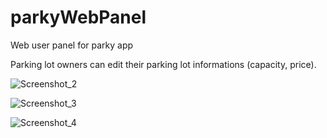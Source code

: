 # parkyWebPanel
Web user panel for parky app

Parking lot owners can edit their parking lot informations (capacity, price).

![Screenshot_2](https://user-images.githubusercontent.com/86346259/180571017-238466f2-a994-4898-8d3d-9af486d99a65.png)

![Screenshot_3](https://user-images.githubusercontent.com/86346259/180571064-a8cd7063-64ae-459a-8277-305fd15ed979.png)

![Screenshot_4](https://user-images.githubusercontent.com/86346259/180571119-9ca20e23-90a7-4aba-9719-51e6901342e5.png)

